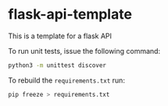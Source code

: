 # flask-api-template
This is a template for a flask API

To run unit tests, issue the following command:
```bash
python3 -m unittest discover
```

To rebuild the `requirements.txt` run:
```bash
pip freeze > requirements.txt
```